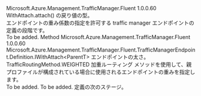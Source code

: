 <Type Name="IWithRoutingWeight&lt;ParentT&gt;" FullName="Microsoft.Azure.Management.TrafficManager.Fluent.TrafficManagerEndpoint.Definition.IWithRoutingWeight&lt;ParentT&gt;">
  <TypeSignature Language="C#" Value="public interface IWithRoutingWeight&lt;ParentT&gt;" />
  <TypeSignature Language="ILAsm" Value=".class public interface auto ansi abstract IWithRoutingWeight`1&lt;ParentT&gt;" />
  <TypeSignature Language="DocId" Value="T:Microsoft.Azure.Management.TrafficManager.Fluent.TrafficManagerEndpoint.Definition.IWithRoutingWeight`1" />
  <TypeSignature Language="VB.NET" Value="Public Interface IWithRoutingWeight(Of ParentT)" />
  <TypeSignature Language="F#" Value="type IWithRoutingWeight&lt;'ParentT&gt; = interface" />
  <AssemblyInfo>
    <AssemblyName>Microsoft.Azure.Management.TrafficManager.Fluent</AssemblyName>
    <AssemblyVersion>1.0.0.60</AssemblyVersion>
  </AssemblyInfo>
  <TypeParameters>
    <TypeParameter Name="ParentT" />
  </TypeParameters>
  <Interfaces />
  <Docs>
    <typeparam name="ParentT">WithAttach.attach() の戻り値の型。</typeparam>
    <summary>
            エンドポイントの重み係数の指定を許可する traffic manager エンドポイントの定義の段階です。
            </summary>
    <remarks>To be added.</remarks>
  </Docs>
  <Members>
    <Member MemberName="WithRoutingWeight">
      <MemberSignature Language="C#" Value="public Microsoft.Azure.Management.TrafficManager.Fluent.TrafficManagerEndpoint.Definition.IWithAttach&lt;ParentT&gt; WithRoutingWeight (int weight);" />
      <MemberSignature Language="ILAsm" Value=".method public hidebysig newslot virtual instance class Microsoft.Azure.Management.TrafficManager.Fluent.TrafficManagerEndpoint.Definition.IWithAttach`1&lt;!ParentT&gt; WithRoutingWeight(int32 weight) cil managed" />
      <MemberSignature Language="DocId" Value="M:Microsoft.Azure.Management.TrafficManager.Fluent.TrafficManagerEndpoint.Definition.IWithRoutingWeight`1.WithRoutingWeight(System.Int32)" />
      <MemberSignature Language="VB.NET" Value="Public Function WithRoutingWeight (weight As Integer) As IWithAttach(Of ParentT)" />
      <MemberSignature Language="F#" Value="abstract member WithRoutingWeight : int -&gt; Microsoft.Azure.Management.TrafficManager.Fluent.TrafficManagerEndpoint.Definition.IWithAttach&lt;'ParentT&gt;" Usage="iWithRoutingWeight.WithRoutingWeight weight" />
      <MemberType>Method</MemberType>
      <AssemblyInfo>
        <AssemblyName>Microsoft.Azure.Management.TrafficManager.Fluent</AssemblyName>
        <AssemblyVersion>1.0.0.60</AssemblyVersion>
      </AssemblyInfo>
      <ReturnValue>
        <ReturnType>Microsoft.Azure.Management.TrafficManager.Fluent.TrafficManagerEndpoint.Definition.IWithAttach&lt;ParentT&gt;</ReturnType>
      </ReturnValue>
      <Parameters>
        <Parameter Name="weight" Type="System.Int32" />
      </Parameters>
      <Docs>
        <param name="weight">エンドポイントの太さ。</param>
        <summary>
            TrafficRoutingMethod.WEIGHTED 加重ルーティング メソッドを使用して、親プロファイルが構成されている場合に使用されるエンドポイントの重みを指定します。
            </summary>
        <returns>To be added.</returns>
        <remarks>To be added.</remarks>
        <return>定義の次のステージ。</return>
      </Docs>
    </Member>
  </Members>
</Type>